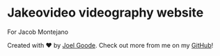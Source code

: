 # Jakeovideo videography website

For Jacob Montejano

Created with ❤️ by [Joel Goode](https://www.joelgoode-dev.com). Check out more from me on my [GitHub](https://github.com/Joelg96)!
